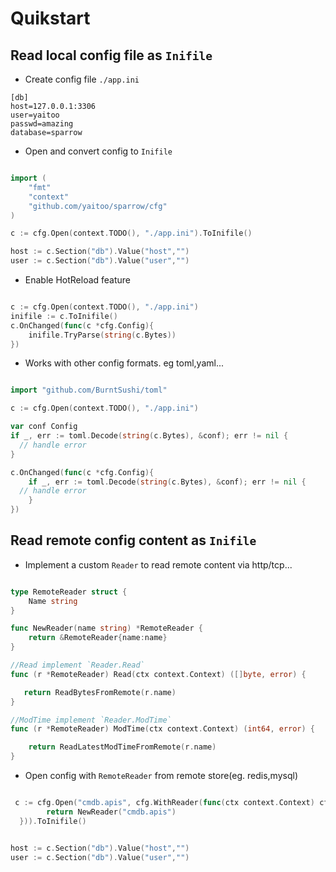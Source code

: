# Quikstart 

## Read local config file as `Inifile`

- Create config file `./app.ini`

```
[db]
host=127.0.0.1:3306
user=yaitoo
passwd=amazing
database=sparrow
```

- Open and convert config to `Inifile`

```go

import (
    "fmt"
    "context"
    "github.com/yaitoo/sparrow/cfg"
)

c := cfg.Open(context.TODO(), "./app.ini").ToInifile()

host := c.Section("db").Value("host","")
user := c.Section("db").Value("user","")

```

- Enable HotReload feature

```go

c := cfg.Open(context.TODO(), "./app.ini")
inifile := c.ToInifile()
c.OnChanged(func(c *cfg.Config){
    inifile.TryParse(string(c.Bytes))
})

```

- Works with other config formats. eg toml,yaml...
  
```go

import "github.com/BurntSushi/toml"

c := cfg.Open(context.TODO(), "./app.ini")

var conf Config
if _, err := toml.Decode(string(c.Bytes), &conf); err != nil {
  // handle error
}

c.OnChanged(func(c *cfg.Config){
    if _, err := toml.Decode(string(c.Bytes), &conf); err != nil {
  // handle error
    }
})

```

## Read remote config content as `Inifile`

- Implement a custom `Reader` to read remote content via http/tcp...

```go

type RemoteReader struct {
    Name string
}

func NewReader(name string) *RemoteReader {
    return &RemoteReader{name:name}
}

//Read implement `Reader.Read`
func (r *RemoteReader) Read(ctx context.Context) ([]byte, error) {

   return ReadBytesFromRemote(r.name)
}

//ModTime implement `Reader.ModTime`
func (r *RemoteReader) ModTime(ctx context.Context) (int64, error) {

	return ReadLatestModTimeFromRemote(r.name)
}

```

- Open config with `RemoteReader` from remote store(eg. redis,mysql)

```go

 c := cfg.Open("cmdb.apis", cfg.WithReader(func(ctx context.Context) cfg.Reader {
		return NewReader("cmdb.apis")
  })).ToInifile()


host := c.Section("db").Value("host","")
user := c.Section("db").Value("user","")

```
